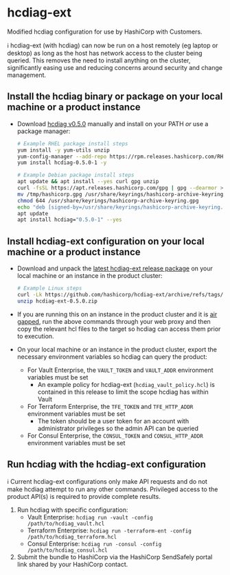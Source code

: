 # hcdiag-ext

Modified hcdiag configuration for use by HashiCorp with Customers.

ℹ️ hcdiag-ext (with hcdiag) can now be run on a host remotely (eg laptop or desktop) as long as the host has network access to the cluster being queried. This removes the need to install anything on the cluster, significantly easing use and reducing concerns around security and change management.

## Install the hcdiag binary or package on your local machine or a product instance

- Download [hcdiag v0.5.0](https://releases.hashicorp.com/hcdiag/0.5.0/) manually and install on your PATH _or_ use a package manager:

  ```sh
  # Example RHEL package install steps
  yum install -y yum-utils unzip
  yum-config-manager --add-repo https://rpm.releases.hashicorp.com/RHEL/hashicorp.repo
  yum install hcdiag-0.5.0-1 -y

  # Example Debian package install steps
  apt update && apt install --yes curl gpg unzip
  curl -fsSL https://apt.releases.hashicorp.com/gpg | gpg --dearmor > /tmp/hashicorp.gpg
  mv /tmp/hashicorp.gpg /usr/share/keyrings/hashicorp-archive-keyring.gpg
  chmod 644 /usr/share/keyrings/hashicorp-archive-keyring.gpg
  echo "deb [signed-by=/usr/share/keyrings/hashicorp-archive-keyring.gpg] https://apt.releases.hashicorp.com $(lsb_release -cs) main" | tee /etc/apt/sources.list.d/hashicorp.list
  apt update
  apt install hcdiag="0.5.0-1" --yes
  ```

## Install hcdiag-ext configuration on your local machine or a product instance

- Download and unpack the [latest hcdiag-ext release package](https://github.com/hashicorp/hcdiag-ext/releases/latest) on your local machine or an instance in the product cluster:

  ```sh
  # Example Linux steps
  curl -Lk https://github.com/hashicorp/hcdiag-ext/archive/refs/tags/v0.5.0.zip -o hcdiag-ext-0.5.0.zip
  unzip hcdiag-ext-0.5.0.zip
  ```

- If you are running this on an instance in the product cluster and it is [air gapped](https://en.wikipedia.org/wiki/Air_gap_(networking)), run the above commands through your web proxy and then copy the relevant hcl files to the target so hcdiag can access them prior to execution.
- On your local machine or an instance in the product cluster, export the necessary environment variables so hcdiag can query the product:
  - For Vault Enterprise, the `VAULT_TOKEN` and `VAULT_ADDR` environment variables must be set
    - An example policy for hcdiag-ext (`hcdiag_vault_policy.hcl`) is contained in this release to limit the scope hcdiag has within Vault
  - For Terraform Enterprise, the `TFE_TOKEN` and `TFE_HTTP_ADDR` environment variables must be set
    - The token should be a user token for an account with administrator privileges so the admin API can be queried
  - For Consul Enterprise, the `CONSUL_TOKEN` and `CONSUL_HTTP_ADDR` environment variables must be set

## Run hcdiag with the hcdiag-ext configuration

ℹ️ Current hcdiag-ext configurations only make API requests and do not make hcdiag attempt to run any other commands. Privileged access to the product API(s) is required to provide complete results.

1. Run hcdiag with specific configuration:
    - Vault Enterprise: `hcdiag run -vault -config /path/to/hcdiag_vault.hcl`
    - Terraform Enterprise: `hcdiag run -terraform-ent -config /path/to/hcdiag_terraform.hcl`
    - Consul Enterprise: `hcdiag run -consul -config /path/to/hcdiag_consul.hcl`
1. Submit the bundle to HashiCorp via the HashiCorp SendSafely portal link shared by your HashiCorp contact.
